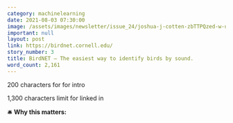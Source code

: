 ```yaml
---
category: machinelearning
date: 2021-08-03 07:30:00
image: /assets/images/newsletter/issue_24/joshua-j-cotten-zbTTPQzed-w-unsplash.jpeg
important: null
layout: post
link: https://birdnet.cornell.edu/
story_number: 3
title: BirdNET – The easiest way to identify birds by sound.
word_count: 2,161
---
```


200 characters for for intro

1,300 characters limit for linked in

🛎️ **Why this matters:**